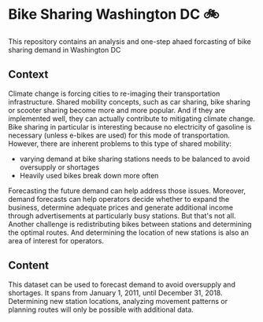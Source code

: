 # Bike Sharing Washington DC 🚲
This repository contains an analysis and one-step ahaed forcasting of bike sharing demand in Washington DC

## Context
Climate change is forcing cities to re-imaging their transportation infrastructure. Shared mobility concepts, such as car sharing, bike sharing or scooter sharing become more and more popular. And if they are implemented well, they can actually contribute to mitigating climate change. Bike sharing in particular is interesting because no electricity of gasoline is necessary (unless e-bikes are used) for this mode of transportation. However, there are inherent problems to this type of shared mobility:

* varying demand at bike sharing stations needs to be balanced to avoid oversupply or shortages
* Heavily used bikes break down more often

Forecasting the future demand can help address those issues. Moreover, demand forecasts can help operators decide whether to expand the business, determine adequate prices and generate additional income through advertisements at particularly busy stations. But that's not all. Another challenge is redistributing bikes between stations and determining the optimal routes. And determining the location of new stations is also an area of interest for operators.

## Content
This dataset can be used to forecast demand to avoid oversupply and shortages. It spans from January 1, 2011, until December 31, 2018. Determining new station locations, analyzing movement patterns or planning routes will only be possible with additional data.
